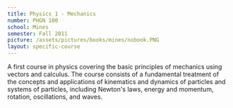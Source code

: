```yaml
---
title: Physics 1 - Mechanics
number: PHGN 100
school: Mines
semester: Fall 2011
picture: /assets/pictures/books/mines/nobook.PNG
layout: specific-course
---
```

A first course in physics covering the basic principles of mechanics using vectors and calculus. The course consists of a fundamental treatment of the concepts and applications of kinematics and dynamics of particles and systems of particles, including Newton's laws, energy and momentum, rotation, oscillations, and waves.